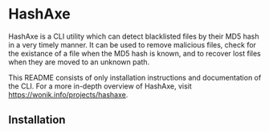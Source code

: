 # HashAxe
HashAxe is a CLI utility which can detect blacklisted files by their MD5 hash in a very timely manner. It can be used to remove malicious files, check for the existance of a file when the MD5 hash is known, and to recover lost files when they are moved to an unknown path.

This README consists of only installation instructions and documentation of the CLI. For a more in-depth overview of HashAxe, visit https://wonik.info/projects/hashaxe.

## Installation

